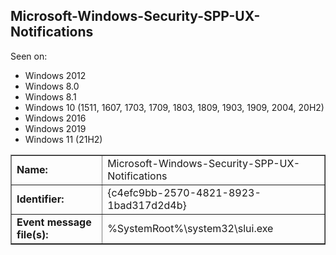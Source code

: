 ## Microsoft-Windows-Security-SPP-UX-Notifications

Seen on:
* Windows 2012
* Windows 8.0
* Windows 8.1
* Windows 10 (1511, 1607, 1703, 1709, 1803, 1809, 1903, 1909, 2004, 20H2)
* Windows 2016
* Windows 2019
* Windows 11 (21H2)

<table border="1" class="docutils">
  <tbody>
    <tr>
      <td><b>Name:</b></td>
      <td>Microsoft-Windows-Security-SPP-UX-Notifications</td>
    </tr>
    <tr>
      <td><b>Identifier:</b></td>
      <td>{c4efc9bb-2570-4821-8923-1bad317d2d4b}</td>
    </tr>
    <tr>
      <td><b>Event message file(s):</b></td>
      <td>%SystemRoot%\system32\slui.exe</td>
    </tr>
  </tbody>
</table>

&nbsp;

